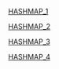 [HASHMAP_1](https://github.com/grishmabhandare/java-programs-/blob/main/2_HashMap/Hash1.png)

[HASHMAP_2](https://github.com/grishmabhandare/java-programs-/blob/main/2_HashMap/Hash2.png)

[HASHMAP_3](https://github.com/grishmabhandare/java-programs-/blob/main/2_HashMap/Hash3.png)

[HASHMAP_4](https://github.com/grishmabhandare/java-programs-/blob/main/2_HashMap/Hash4.png)
